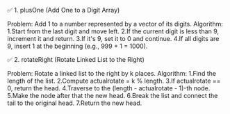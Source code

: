 ✅ 1. plusOne (Add One to a Digit Array)



Problem: Add 1 to a number represented by a vector of its digits.
Algorithm:
1.Start from the last digit and move left.
2.If the current digit is less than 9, increment it and return.
3.If it's 9, set it to 0 and continue.
4.If all digits are 9, insert 1 at the beginning (e.g., 999 + 1 = 1000).




✅ 2. rotateRight (Rotate Linked List to the Right)


Problem: Rotate a linked list to the right by k places.
Algorithm:
1.Find the length of the list.
2.Compute actualrotate = k % length.
3.If actualrotate == 0, return the head.
4.Traverse to the (length - actualrotate - 1)-th node.
5.Make the node after that the new head.
6.Break the list and connect the tail to the original head.
7.Return the new head.